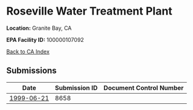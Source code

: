 # Roseville Water Treatment Plant

**Location:** Granite Bay, CA

**EPA Facility ID:** 100000107092

[Back to CA Index](../../index.md)

## Submissions

| Date | Submission ID | Document Control Number |
|------|--------------|-------------------------|
| [1999-06-21](submissions/8658.md) | 8658 |  |
